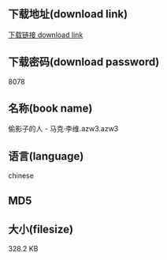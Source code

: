 ## 下载地址(download link)
[下载链接 download link](https://voluble-croquembouche-d321dc.netlify.app/?s=%E5%81%B7%E5%BD%B1%E5%AD%90%E7%9A%84%E4%BA%BA+-+%E9%A9%AC%E5%85%8B%C2%B7%E6%9D%8E%E7%BB%B4.azw3)

## 下载密码(download password)
8078

## 名称(book name)
偷影子的人 - 马克·李维.azw3.azw3

## 语言(language)
chinese

## MD5


## 大小(filesize)
328.2 KB
